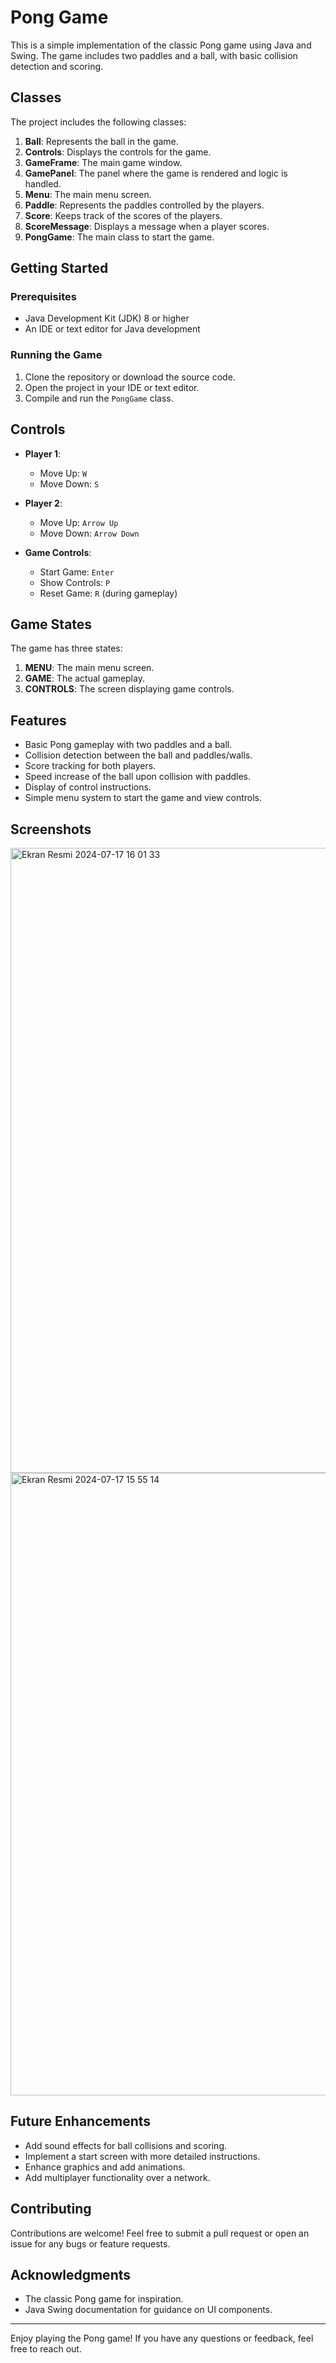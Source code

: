 # Pong Game

This is a simple implementation of the classic Pong game using Java and Swing. The game includes two paddles and a ball, with basic collision detection and scoring.

## Classes

The project includes the following classes:

1. **Ball**: Represents the ball in the game.
2. **Controls**: Displays the controls for the game.
3. **GameFrame**: The main game window.
4. **GamePanel**: The panel where the game is rendered and logic is handled.
5. **Menu**: The main menu screen.
6. **Paddle**: Represents the paddles controlled by the players.
7. **Score**: Keeps track of the scores of the players.
8. **ScoreMessage**: Displays a message when a player scores.
9. **PongGame**: The main class to start the game.

## Getting Started

### Prerequisites

- Java Development Kit (JDK) 8 or higher
- An IDE or text editor for Java development

### Running the Game

1. Clone the repository or download the source code.
2. Open the project in your IDE or text editor.
3. Compile and run the `PongGame` class.

## Controls

- **Player 1**: 
  - Move Up: `W`
  - Move Down: `S`

- **Player 2**:
  - Move Up: `Arrow Up`
  - Move Down: `Arrow Down`

- **Game Controls**:
  - Start Game: `Enter`
  - Show Controls: `P`
  - Reset Game: `R` (during gameplay)

## Game States

The game has three states:
1. **MENU**: The main menu screen.
2. **GAME**: The actual gameplay.
3. **CONTROLS**: The screen displaying game controls.

## Features

- Basic Pong gameplay with two paddles and a ball.
- Collision detection between the ball and paddles/walls.
- Score tracking for both players.
- Speed increase of the ball upon collision with paddles.
- Display of control instructions.
- Simple menu system to start the game and view controls.

## Screenshots

<img width="1000" alt="Ekran Resmi 2024-07-17 16 01 33" src="https://github.com/user-attachments/assets/9c011a26-96f2-45d3-998a-70ff5ca6f09c">
<img width="996" alt="Ekran Resmi 2024-07-17 15 55 14" src="https://github.com/user-attachments/assets/e985dc07-6fc8-41c4-bde1-4dce939015aa">


## Future Enhancements

- Add sound effects for ball collisions and scoring.
- Implement a start screen with more detailed instructions.
- Enhance graphics and add animations.
- Add multiplayer functionality over a network.

## Contributing

Contributions are welcome! Feel free to submit a pull request or open an issue for any bugs or feature requests.

## Acknowledgments

- The classic Pong game for inspiration.
- Java Swing documentation for guidance on UI components.

---

Enjoy playing the Pong game! If you have any questions or feedback, feel free to reach out.
